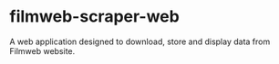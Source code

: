 # filmweb-scraper-web
A web application designed to download, store and display data from Filmweb website.

